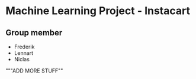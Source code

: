 # Machine Learning Project - Instacart

## Group member
- Frederik
- Lennart
- Niclas


"""ADD MORE STUFF""